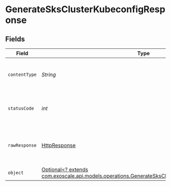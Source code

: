 # GenerateSksClusterKubeconfigResponse


## Fields

| Field                                                                                                                                                                  | Type                                                                                                                                                                   | Required                                                                                                                                                               | Description                                                                                                                                                            |
| ---------------------------------------------------------------------------------------------------------------------------------------------------------------------- | ---------------------------------------------------------------------------------------------------------------------------------------------------------------------- | ---------------------------------------------------------------------------------------------------------------------------------------------------------------------- | ---------------------------------------------------------------------------------------------------------------------------------------------------------------------- |
| `contentType`                                                                                                                                                          | *String*                                                                                                                                                               | :heavy_check_mark:                                                                                                                                                     | HTTP response content type for this operation                                                                                                                          |
| `statusCode`                                                                                                                                                           | *int*                                                                                                                                                                  | :heavy_check_mark:                                                                                                                                                     | HTTP response status code for this operation                                                                                                                           |
| `rawResponse`                                                                                                                                                          | [HttpResponse<InputStream>](https://docs.oracle.com/en/java/javase/11/docs/api/java.net.http/java/net/http/HttpResponse.html)                                          | :heavy_check_mark:                                                                                                                                                     | Raw HTTP response; suitable for custom response parsing                                                                                                                |
| `object`                                                                                                                                                               | [Optional<? extends com.exoscale.api.models.operations.GenerateSksClusterKubeconfigResponseBody>](../../models/operations/GenerateSksClusterKubeconfigResponseBody.md) | :heavy_minus_sign:                                                                                                                                                     | 200                                                                                                                                                                    |